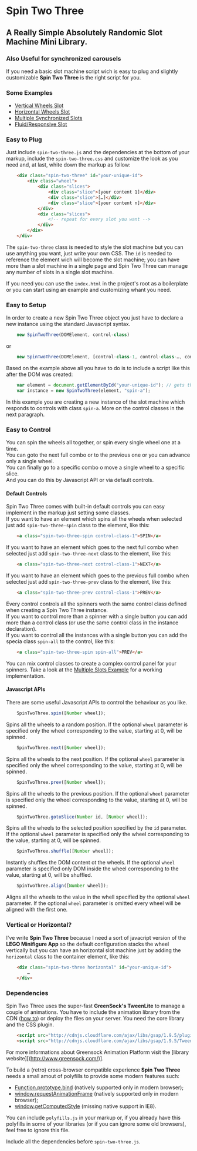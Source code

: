 # Spin Two Three
## A Really Simple Absolutely Randomic Slot Machine Mini Library.
### Also Useful for synchronized carousels

If you need a basic slot machine script wich is easy to plug and slightly customizable **Spin Two Three** is the right script for you.

### Some Examples

- [Vertical Wheels Slot](example-vertical)
- [Horizontal Wheels Slot](example-horizontal)
- [Multiple Synchronized Slots](example-multiple)
- [Fluid/Responsive Slot](example-fluid)

### Easy to Plug

Just include `spin-two-three.js` and the dependencies at the bottom of your markup, include the `spin-two-three.css` and customize the look as you need and, at last, white down the markup as follow:

```html
	<div class="spin-two-three" id="your-unique-id">
		<div class="wheel">
			<div class="slices">
				<div class="slice">[your content 1]</div>
				<div class="slice">[…]</div>
				<div class="slice">[your content n]</div>
			</div>
			<div class="slices">
				<!-- repeat for every slot you want -->
			</div>
		</div>
	</div>
```

The `spin-two-three` class is needed to style the slot machine but you can use anything you want, just write your own CSS.
The `id` is needed to reference the element wich will become the slot machine; you can have more than a slot machine in a single page and Spin Two Three can manage any number of slots in a single slot machine.

If you need you can use the `index.html` in the project's root as a boilerplate or you can start using an example and customizing whant you need.

### Easy to Setup

In order to create a new Spin Two Three object you just have to declare a new instance using the standard Javascript syntax.

```javascript
	new SpinTwoThree(DOMElement, control-class)
```
or 
```javascript
	new SpinTwoThree(DOMElement, [control-class-1, control-class-…, control-class-n])
```

Based on the example above all you have to do is to include a script like this after the DOM was created:

```javascript
	var element = document.getElementById("your-unique-id"); // gets the container for the slot machine
	var instance = new SpinTwoThree(element, "spin-a");
```

In this example you are creating a new instance of the slot machine which responds to controls with class `spin-a`.
More on the control classes in the next paragraph.

### Easy to Control

You can spin the wheels all together, or spin every single wheel one at a time.  
You can goto the next full combo or to the previous one or you can advance only a single wheel.  
You can finally go to a specific combo o move a single wheel to a specific slice.  
And you can do this by Javascript API or via default controls.

#### Default Controls

Spin Two Three comes with built-in default controls you can easy implement in the markup just setting some classes.  
If you want to have an element which spins all the wheels when selected just add `spin-two-three-spin` class to the element, like this:

```html
	<a class="spin-two-three-spin control-class-1">SPIN</a>
```

If you want to have an element which goes to the next full combo when selected just add `spin-two-three-next` class to the element, like this:

```html
	<a class="spin-two-three-next control-class-1">NEXT</a>
```

If you want to have an element which goes to the previous full combo when selected just add `spin-two-three-prev` class to the element, like this:

```html
	<a class="spin-two-three-prev control-class-1">PREV</a>
```

Every control controls all the spinners woth the same control class defined when creating a Spin Two Three instance.  
If you want to control more than a spinner with a single button you can add more than a control class (or use the same control class in the instance declaration).  
If you want to control all the instances with a single button you can add the specia class `spin-all` to the control, like this:

```html
	<a class="spin-two-three-spin spin-all">PREV</a>
```

You can mix control classes to create a complex control panel for your spinners. Take a look at the [Multiple Slots Example][example-multiple] for a working implementation.

#### Javascript APIs

There are some useful Javascript APIs to control the behaviour as you like.

```javascript
	SpinTwoThree.spin([Number wheel]);
```

Spins all the wheels to a random position.
If the optional `wheel` parameter is specified only the wheel corresponding to the value, starting at 0, will be spinned.

```javascript
	SpinTwoThree.next([Number wheel]);
```

Spins all the wheels to the next position.
If the optional `wheel` parameter is specified only the wheel corresponding to the value, starting at 0, will be spinned.

```javascript
	SpinTwoThree.prev([Number wheel]);
```

Spins all the wheels to the previous position.
If the optional `wheel` parameter is specified only the wheel corresponding to the value, starting at 0, will be spinned.

```javascript
	SpinTwoThree.gotoSlice(Number id, [Number wheel]);
```

Spins all the wheels to the selected position specified by the `id` parameter.
If the optional `wheel` parameter is specified only the wheel corresponding to the value, starting at 0, will be spinned.

```javascript
	SpinTwoThree.shuffle([Number wheel]);
```

Instantly shuffles the DOM content ot the wheels.
If the optional `wheel` parameter is specified only DOM inside the wheel corresponding to the value, starting at 0, will be shuffled.

```javascript
	SpinTwoThree.align([Number wheel]);
```
Aligns all the wheels to the value in the whell specified by the optional `wheel` parameter.
If the optional `wheel` parameter is omitted every wheel will be aligned with the first one.

### Vertical or Horizontal?

I've write **Spin Two Three** because I need a sort of javacript version of the **LEGO Minifigure App** so the default configuration stacks the wheel vertically but you can have an horizontal slot machine just by adding the `horizontal` class to the container element, like this:

```html
	<div class="spin-two-three horizontal" id="your-unique-id">
		…
	</div>
```

### Dependencies

Spin Two Three uses the super-fast **GreenSock's TweenLite** to manage a couple of animations. You have to include the animation library from the CDN ([how to](http://www.greensock.com/get-started-js/)) or deploy the files on your server.
You need the core library and the CSS plugin.

```html
	<script src="http://cdnjs.cloudflare.com/ajax/libs/gsap/1.9.5/plugins/CSSPlugin.min.js"></script>
	<script src="http://cdnjs.cloudflare.com/ajax/libs/gsap/1.9.5/TweenLite.min.js"></script>
```

For more informations about Greensock Animation Platform visit the [library website][(http://www.greensock.com/)].

To build a (retro) cross-browser compatible experience **Spin Two Three** needs a small amout of polyfills to provide some modern features such:
- [Function.prototype.bind](https://developer.mozilla.org/en-US/docs/JavaScript/Reference/Global_Objects/Function/bind) (natively supported only in modern browser); 
- [window.requestAnimationFrame](https://developer.mozilla.org/it/docs/DOM/window.requestAnimationFrame) (natively supported only in modern browser);
- [window.getComputedStyle](https://developer.mozilla.org/it/docs/DOM/window.getComputedStyle) (missing native support in IE8).

You can include `polyfills.js` in your markup or, if you already have this polyfills in some of your libraries (or if you can ignore some old browsers), feel free to ignore this file.

Include all the dependencies before `spin-two-three.js`.

 [example-vertical]: http://github.com/marcolago/spin-two-three/examples/vertical/
 [example-horizontal]: http://github.com/marcolago/spin-two-three/examples/horizontal/
 [example-multiple]: http://github.com/marcolago/spin-two-three/examples/multiple/
 [example-fluid]: http://github.com/marcolago/spin-two-three/examples/fluid/